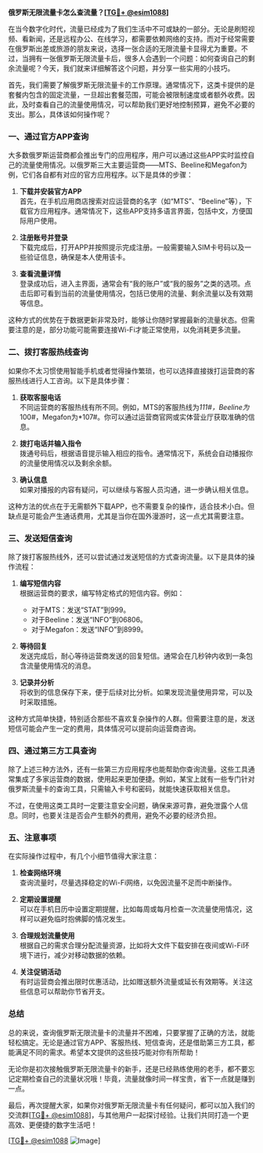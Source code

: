 **俄罗斯无限流量卡怎么查流量？[[TG💪+ @esim1088](https://t.me/s/esim1088)]**

在当今数字化时代，流量已经成为了我们生活中不可或缺的一部分。无论是刷短视频、看新闻，还是远程办公、在线学习，都需要依赖网络的支持。而对于经常需要在俄罗斯出差或旅游的朋友来说，选择一张合适的无限流量卡显得尤为重要。不过，当拥有一张俄罗斯无限流量卡后，很多人会遇到一个问题：如何查询自己的剩余流量呢？今天，我们就来详细解答这个问题，并分享一些实用的小技巧。

首先，我们需要了解俄罗斯无限流量卡的工作原理。通常情况下，这类卡提供的是套餐内包含的固定流量，一旦超出套餐范围，可能会被限制速度或者额外收费。因此，及时查看自己的流量使用情况，可以帮助我们更好地控制预算，避免不必要的支出。那么，具体该如何操作呢？

### **一、通过官方APP查询**

大多数俄罗斯运营商都会推出专门的应用程序，用户可以通过这些APP实时监控自己的流量使用情况。以俄罗斯三大主要运营商——MTS、Beeline和Megafon为例，它们各自都有对应的官方应用程序。以下是具体的步骤：

1. **下载并安装官方APP**  
   首先，在手机应用商店搜索对应运营商的名字（如“MTS”、“Beeline”等），下载官方应用程序。通常情况下，这些APP支持多语言界面，包括中文，方便国际用户使用。

2. **注册账号并登录**  
   下载完成后，打开APP并按照提示完成注册。一般需要输入SIM卡号码以及一些验证信息，确保是本人使用该卡。

3. **查看流量详情**  
   登录成功后，进入主界面，通常会有“我的账户”或“我的服务”之类的选项。点击后即可看到当前的流量使用情况，包括已使用的流量、剩余流量以及有效期等信息。

这种方式的优势在于数据更新非常及时，能够让你随时掌握最新的流量状态。但需要注意的是，部分功能可能需要连接Wi-Fi才能正常使用，以免消耗更多流量。

### **二、拨打客服热线查询**

如果你不太习惯使用智能手机或者觉得操作繁琐，也可以选择直接拨打运营商的客服热线进行人工咨询。以下是具体步骤：

1. **获取客服电话**  
   不同运营商的客服热线有所不同。例如，MTS的客服热线为*111#，Beeline为*100#，Megafon为*107#。你可以通过运营商官网或实体营业厅获取准确的信息。

2. **拨打电话并输入指令**  
   拨通号码后，根据语音提示输入相应的指令。通常情况下，系统会自动播报你的流量使用情况以及剩余余额。

3. **确认信息**  
   如果对播报的内容有疑问，可以继续与客服人员沟通，进一步确认相关信息。

这种方法的优点在于无需额外下载APP，也不需要复杂的操作，适合技术小白。但缺点是可能会产生通话费用，尤其是当你在国外漫游时，这一点尤其需要注意。

### **三、发送短信查询**

除了拨打客服热线外，还可以尝试通过发送短信的方式查询流量。以下是具体的操作流程：

1. **编写短信内容**  
   根据运营商的要求，编写特定格式的短信内容。例如：
   - 对于MTS：发送“STAT”到999。
   - 对于Beeline：发送“INFO”到06806。
   - 对于Megafon：发送“INFO”到8999。

2. **等待回复**  
   发送完成后，耐心等待运营商发送的回复短信。通常会在几秒钟内收到一条包含流量使用情况的消息。

3. **记录并分析**  
   将收到的信息保存下来，便于后续对比分析。如果发现流量使用异常，可以及时采取措施。

这种方式简单快捷，特别适合那些不喜欢复杂操作的人群。但需要注意的是，发送短信可能会产生一定的费用，具体情况可以提前向运营商咨询。

### **四、通过第三方工具查询**

除了上述三种方法外，还有一些第三方应用程序也能帮助你查询流量。这些工具通常集成了多家运营商的数据，使用起来更加便捷。例如，某宝上就有一些专门针对俄罗斯流量卡的查询工具，只需输入卡号和密码，就能快速获取相关信息。

不过，在使用这类工具时一定要注意安全问题，确保来源可靠，避免泄露个人信息。同时，也要关注是否会产生额外的费用，避免不必要的经济负担。

### **五、注意事项**

在实际操作过程中，有几个小细节值得大家注意：

1. **检查网络环境**  
   查询流量时，尽量选择稳定的Wi-Fi网络，以免因流量不足而中断操作。

2. **定期设置提醒**  
   可以在手机日历中设置定期提醒，比如每周或每月检查一次流量使用情况，这样可以避免临时抱佛脚的情况发生。

3. **合理规划流量使用**  
   根据自己的需求合理分配流量资源，比如将大文件下载安排在夜间或Wi-Fi环境下进行，减少对移动数据的依赖。

4. **关注促销活动**  
   有时运营商会推出限时优惠活动，比如赠送额外流量或延长有效期等。关注这些信息可以帮助你节省开支。

### **总结**

总的来说，查询俄罗斯无限流量卡的流量并不困难，只要掌握了正确的方法，就能轻松搞定。无论是通过官方APP、客服热线、短信查询，还是借助第三方工具，都能满足不同的需求。希望本文提供的这些技巧能对你有所帮助！

无论你是初次接触俄罗斯无限流量卡的新手，还是已经熟练使用的老手，都不要忘记定期检查自己的流量状况哦！毕竟，流量就像时间一样宝贵，省下一点就是赚到一点。

最后，再次提醒大家，如果你对俄罗斯无限流量卡有任何疑问，都可以加入我们的交流群[[TG💪+ @esim1088](https://t.me/s/esim1088)]，与其他用户一起探讨经验。让我们共同打造一个更高效、更便捷的数字生活吧！

[[TG💪+ @esim1088](https://t.me/s/esim1088) ![Image](https://i.postimg.cc/4NQfJmqS/Snipaste-2025-05-13-00-14-12.png)]